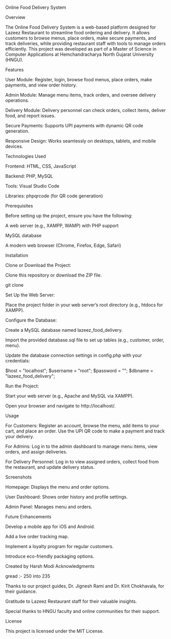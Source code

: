 Online Food Delivery System

Overview

The Online Food Delivery System is a web-based platform designed for Lazeez Restaurant to streamline food ordering and delivery. It allows customers to browse menus, place orders, make secure payments, and track deliveries, while providing restaurant staff with tools to manage orders efficiently. This project was developed as part of a Master of Science in Computer Applications at Hemchandracharya North Gujarat University (HNGU).

Features





User Module: Register, login, browse food menus, place orders, make payments, and view order history.



Admin Module: Manage menu items, track orders, and oversee delivery operations.



Delivery Module: Delivery personnel can check orders, collect items, deliver food, and report issues.



Secure Payments: Supports UPI payments with dynamic QR code generation.



Responsive Design: Works seamlessly on desktops, tablets, and mobile devices.

Technologies Used





Frontend: HTML, CSS, JavaScript



Backend: PHP, MySQL



Tools: Visual Studio Code



Libraries: phpqrcode (for QR code generation)

Prerequisites

Before setting up the project, ensure you have the following:





A web server (e.g., XAMPP, WAMP) with PHP support



MySQL database



A modern web browser (Chrome, Firefox, Edge, Safari)

Installation





Clone or Download the Project:





Clone this repository or download the ZIP file.

git clone <repository-url>



Set Up the Web Server:





Place the project folder in your web server’s root directory (e.g., htdocs for XAMPP).



Configure the Database:





Create a MySQL database named lazeez_food_delivery.



Import the provided database.sql file to set up tables (e.g., customer, order, menu).



Update the database connection settings in config.php with your credentials:

$host = "localhost";
$username = "root";
$password = "";
$dbname = "lazeez_food_delivery";



Run the Project:





Start your web server (e.g., Apache and MySQL via XAMPP).



Open your browser and navigate to http://localhost/<project-folder-name>.

Usage





For Customers: Register an account, browse the menu, add items to your cart, and place an order. Use the UPI QR code to make a payment and track your delivery.



For Admins: Log in to the admin dashboard to manage menu items, view orders, and assign deliveries.



For Delivery Personnel: Log in to view assigned orders, collect food from the restaurant, and update delivery status.

Screenshots





Homepage: Displays the menu and order options.



User Dashboard: Shows order history and profile settings.



Admin Panel: Manages menu and orders.

Future Enhancements





Develop a mobile app for iOS and Android.



Add a live order tracking map.



Implement a loyalty program for regular customers.



Introduce eco-friendly packaging options.

Created by Harsh Modi
Acknowledgments


gread :- 250 into 235 


Thanks to our project guides, Dr. Jignesh Rami and Dr. Kirit Chokhavala, for their guidance.



Gratitude to Lazeez Restaurant staff for their valuable insights.



Special thanks to HNGU faculty and online communities for their support.

License

This project is licensed under the MIT License.
